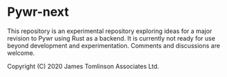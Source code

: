 # Pywr-next

This repository is an experimental repository exploring ideas for a major revision to Pywr using Rust as a backend. It
is currently not ready for use beyond development and experimentation. Comments and discussions are welcome.



Copyright (C) 2020 James Tomlinson Associates Ltd.
